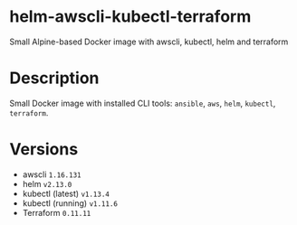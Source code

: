 # helm-awscli-kubectl-terraform
Small Alpine-based Docker image with awscli, kubectl, helm and terraform

# Description

Small Docker image with installed CLI tools: `ansible`, `aws`, `helm`, `kubectl`, `terraform`.

# Versions

* awscli     `1.16.131`
* helm     `v2.13.0`
* kubectl (latest)   `v1.13.4`
* kubectl (running)  `v1.11.6`
* Terraform     `0.11.11`

